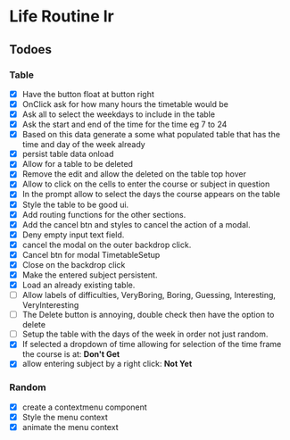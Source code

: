 # Life Routine lr

## Todoes

### Table

- [x] Have the button float at button right
- [x] OnClick ask for how many hours the timetable would be
- [x] Ask all to select the weekdays to include in the table
- [x] Ask the start and end of the time for the time
eg 7 to 24
- [x] Based on this data generate a some what populated table that has the time and day of the week already
- [x] persist table data onload
- [x] Allow for a table to be deleted
- [x] Remove the edit and allow the deleted on the table top hover
- [x] Allow to click on the cells to enter the course or subject in question
- [x] In the prompt allow to select the days the course appears on the table
- [x] Style the table to be good ui.
- [x] Add routing functions for the other sections.
- [x] Add the cancel btn and styles to cancel the action of a modal.
- [x] Deny empty input text field.
- [x] cancel the modal on the outer backdrop click.
- [x] Cancel btn for modal TimetableSetup
- [x] Close on the backdrop click
- [x] Make the entered subject persistent.
- [x] Load an already existing table.
- [ ] Allow labels of difficulties, VeryBoring, Boring, Guessing, Interesting, VeryInteresting
- [ ] The Delete button is annoying, double check then have the option to delete
- [ ] Setup the table with the days of the week in order not just random.
- [x] If selected a dropdown of time allowing for selection of the time frame the course is at: **Don't Get**
- [x] allow entering subject by a right click: **Not Yet**

### Random

- [x] create a contextmenu component
- [x] Style the menu context
- [x] animate the menu context
